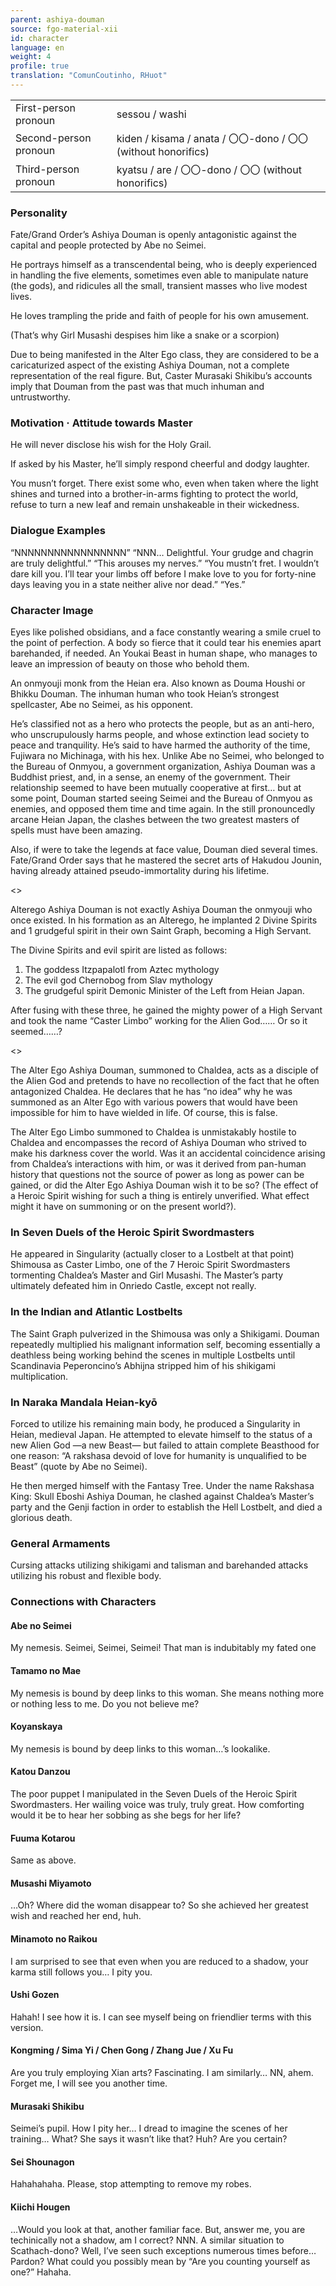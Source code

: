 ```yaml
---
parent: ashiya-douman
source: fgo-material-xii
id: character
language: en
weight: 4
profile: true
translation: "ComunCoutinho, RHuot"
---
```


<table>
  <tr><td>First-person pronoun</td><td>sessou / washi</td></tr>
  <tr><td>Second-person pronoun</td><td>kiden / kisama / anata / 〇〇-dono / 〇〇 (without honorifics)</td></tr>
  <tr><td>Third-person pronoun</td><td>kyatsu / are / 〇〇-dono / 〇〇 (without honorifics)</td></tr>
</table>

### Personality

Fate/Grand Order’s Ashiya Douman is openly antagonistic against the capital and people protected by Abe no Seimei.

He portrays himself as a transcendental being, who is deeply experienced in handling the five elements, sometimes even able to manipulate nature (the gods), and ridicules all the small, transient masses who live modest lives.

He loves trampling the pride and faith of people for his own amusement.

(That’s why Girl Musashi despises him like a snake or a scorpion)

Due to being manifested in the Alter Ego class, they are considered to be a caricaturized aspect of the existing Ashiya Douman, not a complete representation of the real figure. But, Caster Murasaki Shikibu’s accounts imply that Douman from the past was that much inhuman and untrustworthy.

### Motivation · Attitude towards Master

He will never disclose his wish for the Holy Grail.

If asked by his Master, he’ll simply respond cheerful and dodgy laughter.

You musn’t forget. There exist some who, even when taken where the light shines and turned into a brother-in-arms fighting to protect the world, refuse to turn a new leaf and remain unshakeable in their wickedness.

### Dialogue Examples

“NNNNNNNNNNNNNNNNN”
“NNN… Delightful. Your grudge and chagrin are truly delightful.”
“This arouses my nerves.”
“You mustn’t fret. I wouldn’t dare kill you. I’ll tear your limbs off before I make love to you for forty-nine days leaving you in a state neither alive nor dead.”
“Yes.”

### Character Image

Eyes like polished obsidians, and a face constantly wearing a smile cruel to the point of perfection. A body so fierce that it could tear his enemies apart barehanded, if needed. An Youkai Beast in human shape, who manages to leave an impression of beauty on those who behold them.

An onmyouji monk from the Heian era. Also known as Douma Houshi or Bhikku Douman. The inhuman human who took Heian’s strongest spellcaster, Abe no Seimei, as his opponent.

He’s classified not as a hero who protects the people, but as an anti-hero, who unscrupulously harms people, and whose extinction lead society to peace and tranquility. He’s said to have harmed the authority of the time, Fujiwara no Michinaga, with his hex. Unlike Abe no Seimei, who belonged to the Bureau of Onmyou, a government organization, Ashiya Douman was a Buddhist priest, and, in a sense, an enemy of the government. Their relationship seemed to have been mutually cooperative at first… but at some point, Douman started seeing Seimei and the Bureau of Onmyou as enemies, and opposed them time and time again. In the still pronouncedly arcane Heian Japan, the clashes between the two greatest masters of spells must have been amazing.

Also, if were to take the legends at face value, Douman died several times. Fate/Grand Order says that he mastered the secret arts of Hakudou Jounin, having already attained pseudo-immortality during his lifetime.

<>

Alterego Ashiya Douman is not exactly Ashiya Douman the onmyouji who once existed. In his formation as an Alterego, he implanted 2 Divine Spirits and 1 grudgeful spirit in their own Saint Graph, becoming a High Servant.

The Divine Spirits and evil spirit are listed as follows:
1. The goddess Itzpapalotl from Aztec mythology
2. The evil god Chernobog from Slav mythology
3. The grudgeful spirit Demonic Minister of the Left from Heian Japan.

After fusing with these three, he gained the mighty power of a High Servant and took the name “Caster Limbo” working for the Alien God…… Or so it seemed……?

<>

The Alter Ego Ashiya Douman, summoned to Chaldea, acts as a disciple of the Alien God and pretends to have no recollection of the fact that he often antagonized Chaldea. He declares that he has “no idea” why he was summoned as an Alter Ego with various powers that would have been impossible for him to have wielded in life. Of course, this is false.

The Alter Ego Limbo summoned to Chaldea is unmistakably hostile to Chaldea and encompasses the record of Ashiya Douman who strived to make his darkness cover the world.
Was it an accidental coincidence arising from Chaldea’s interactions with him, or was it derived from pan-human history that questions not the source of power as long as power can be gained, or did the Alter Ego Ashiya Douman wish it to be so? (The effect of a Heroic Spirit wishing for such a thing is entirely unverified. What effect might it have on summoning or on the present world?).

### In Seven Duels of the Heroic Spirit Swordmasters

He appeared in Singularity (actually closer to a Lostbelt at that point) Shimousa as Caster Limbo, one of the 7 Heroic Spirit Swordmasters tormenting Chaldea’s Master and Girl Musashi. The Master’s party ultimately defeated him in Onriedo Castle, except not really.

### In the Indian and Atlantic Lostbelts

The Saint Graph pulverized in the Shimousa was only a Shikigami. Douman repeatedly multiplied his malignant information self, becoming essentially a deathless being working behind the scenes in multiple Lostbelts until Scandinavia Peperoncino’s Abhijna stripped him of his shikigami multiplication.

### In Naraka Mandala Heian-kyō

Forced to utilize his remaining main body, he produced a Singularity in Heian, medieval Japan. He attempted to elevate himself to the status of a new Alien God —a new Beast— but failed to attain complete Beasthood for one reason: “A rakshasa devoid of love for humanity is unqualified to be Beast” (quote by Abe no Seimei).

He then merged himself with the Fantasy Tree. Under the name Rakshasa King: Skull Eboshi Ashiya Douman, he clashed against Chaldea’s Master’s party and the Genji faction in order to establish the Hell Lostbelt, and died a glorious death.

### General Armaments

Cursing attacks utilizing shikigami and talisman and barehanded attacks utilizing his robust and flexible body.

### Connections with Characters

#### Abe no Seimei

My nemesis. Seimei, Seimei, Seimei! That man is indubitably my fated one

#### Tamamo no Mae

My nemesis is bound by deep links to this woman. She means nothing more or nothing less to me. Do you not believe me?

#### Koyanskaya

My nemesis is bound by deep links to this woman…’s lookalike.

#### Katou Danzou

The poor puppet I manipulated in the Seven Duels of the Heroic Spirit Swordmasters. Her wailing voice was truly, truly great. How comforting would it be to hear her sobbing as she begs for her life?

#### Fuuma Kotarou

Same as above.

#### Musashi Miyamoto

…Oh? Where did the woman disappear to? So she achieved her greatest wish and reached her end, huh.

#### Minamoto no Raikou

I am surprised to see that even when you are reduced to a shadow, your karma still follows you… I pity you.

#### Ushi Gozen

Hahah! I see how it is. I can see myself being on friendlier terms with this version.

#### Kongming / Sima Yi / Chen Gong / Zhang Jue / Xu Fu

Are you truly employing Xian arts? Fascinating. I am similarly… NN, ahem. Forget me, I will see you another time.

#### Murasaki Shikibu

Seimei’s pupil. How I pity her… I dread to imagine the scenes of her training… What? She says it wasn’t like that? Huh? Are you certain?

#### Sei Shounagon

Hahahahaha. Please, stop attempting to remove my robes.

#### Kiichi Hougen

…Would you look at that, another familiar face. But, answer me, you are techinically not a shadow, am I correct? NNN. A similar situation to Scathach-dono? Well, I’ve seen such exceptions numerous times before… Pardon? What could you possibly mean by “Are you counting yourself as one?” Hahaha.
